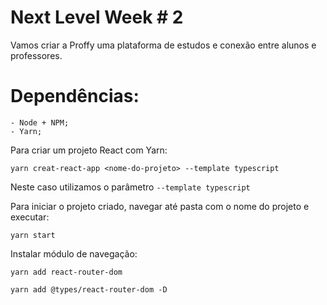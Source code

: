 # Next Level Week # 2

Vamos criar a Proffy uma plataforma de estudos e conexão entre alunos e professores.

# Dependências:

    - Node + NPM;
    - Yarn;

Para criar um projeto React com Yarn:

```
yarn creat-react-app <nome-do-projeto> --template typescript
```
Neste caso utilizamos o parâmetro `--template typescript`

Para iniciar o projeto criado, navegar até pasta com o nome do projeto e executar:

```
yarn start
```

Instalar módulo de navegação:

```
yarn add react-router-dom

yarn add @types/react-router-dom -D
```

